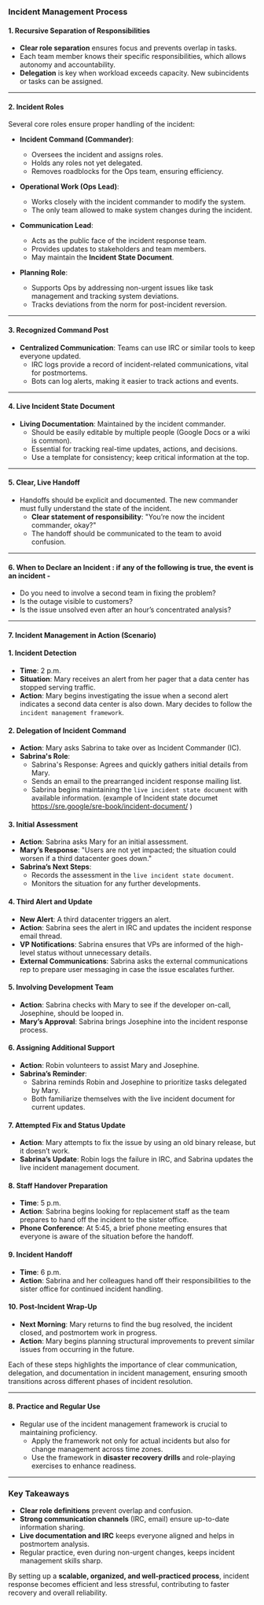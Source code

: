 ### Incident Management Process 

#### 1. **Recursive Separation of Responsibilities**
- **Clear role separation** ensures focus and prevents overlap in tasks.
- Each team member knows their specific responsibilities, which allows autonomy and accountability.
- **Delegation** is key when workload exceeds capacity. New subincidents or tasks can be assigned.
  
---

#### 2. **Incident Roles**
Several core roles ensure proper handling of the incident:

- **Incident Command (Commander)**:
   - Oversees the incident and assigns roles.
   - Holds any roles not yet delegated.
   - Removes roadblocks for the Ops team, ensuring efficiency.

- **Operational Work (Ops Lead)**:
   - Works closely with the incident commander to modify the system.
   - The only team allowed to make system changes during the incident.

- **Communication Lead**:
   - Acts as the public face of the incident response team.
   - Provides updates to stakeholders and team members.
   - May maintain the **Incident State Document**.

- **Planning Role**:
   - Supports Ops by addressing non-urgent issues like task management and tracking system deviations.
   - Tracks deviations from the norm for post-incident reversion.

---

#### 3. **Recognized Command Post**
- **Centralized Communication**: Teams can use IRC or similar tools to keep everyone updated.
   - IRC logs provide a record of incident-related communications, vital for postmortems.
   - Bots can log alerts, making it easier to track actions and events.
  
---

#### 4. **Live Incident State Document**
- **Living Documentation**: Maintained by the incident commander.
   - Should be easily editable by multiple people (Google Docs or a wiki is common).
   - Essential for tracking real-time updates, actions, and decisions.
   - Use a template for consistency; keep critical information at the top.

---

#### 5. **Clear, Live Handoff**
- Handoffs should be explicit and documented. The new commander must fully understand the state of the incident.
   - **Clear statement of responsibility**: "You’re now the incident commander, okay?"
   - The handoff should be communicated to the team to avoid confusion.

---

#### 6. **When to Declare an Incident** : if any of the following is true, the event is an incident -
- Do you need to involve a second team in fixing the problem?
- Is the outage visible to customers?
- Is the issue unsolved even after an hour’s concentrated analysis?

---

#### 7. **Incident Management in Action (Scenario)**

#### 1. **Incident Detection**
- **Time**: 2 p.m.
- **Situation**: Mary receives an alert from her pager that a data center has stopped serving traffic.
- **Action**: Mary begins investigating the issue when a second alert indicates a second data center is also down. Mary decides to follow the `incident management framework`.

#### 2. **Delegation of Incident Command**
- **Action**: Mary asks Sabrina to take over as Incident Commander (IC).
- **Sabrina's Role**: 
  - Sabrina's Response: Agrees and quickly gathers initial details from Mary.
  - Sends an email to the prearranged incident response mailing list.
  - Sabrina begins maintaining the `live incident state document` with available information.
  (example of Incident state documet  https://sre.google/sre-book/incident-document/ )

#### 3. **Initial Assessment**
- **Action**: Sabrina asks Mary for an initial assessment.
- **Mary’s Response**: "Users are not yet impacted; the situation could worsen if a third datacenter goes down."
- **Sabrina’s Next Steps**:
  - Records the assessment in the `live incident state document`.
  - Monitors the situation for any further developments.

#### 4. **Third Alert and Update**
- **New Alert**: A third datacenter triggers an alert.
- **Action**: Sabrina sees the alert in IRC and updates the incident response email thread.
- **VP Notifications**: Sabrina ensures that VPs are informed of the high-level status without unnecessary details.
- **External Communications**: Sabrina asks the external communications rep to prepare user messaging in case the issue escalates further.

#### 5. **Involving Development Team**
- **Action**: Sabrina checks with Mary to see if the developer on-call, Josephine, should be looped in.
- **Mary’s Approval**: Sabrina brings Josephine into the incident response process.

#### 6. **Assigning Additional Support**
- **Action**: Robin volunteers to assist Mary and Josephine.
- **Sabrina’s Reminder**: 
  - Sabrina reminds Robin and Josephine to prioritize tasks delegated by Mary.
  - Both familiarize themselves with the live incident document for current updates.

#### 7. **Attempted Fix and Status Update**
- **Action**: Mary attempts to fix the issue by using an old binary release, but it doesn’t work.
- **Sabrina’s Update**: Robin logs the failure in IRC, and Sabrina updates the live incident management document.

#### 8. **Staff Handover Preparation**
- **Time**: 5 p.m.
- **Action**: Sabrina begins looking for replacement staff as the team prepares to hand off the incident to the sister office.
- **Phone Conference**: At 5:45, a brief phone meeting ensures that everyone is aware of the situation before the handoff.

#### 9. **Incident Handoff**
- **Time**: 6 p.m.
- **Action**: Sabrina and her colleagues hand off their responsibilities to the sister office for continued incident handling.

#### 10. **Post-Incident Wrap-Up**
- **Next Morning**: Mary returns to find the bug resolved, the incident closed, and postmortem work in progress.
- **Action**: Mary begins planning structural improvements to prevent similar issues from occurring in the future.

Each of these steps highlights the importance of clear communication, delegation, and documentation in incident management, ensuring smooth transitions across different phases of incident resolution.

---

#### 8. **Practice and Regular Use**
- Regular use of the incident management framework is crucial to maintaining proficiency.
   - Apply the framework not only for actual incidents but also for change management across time zones.
   - Use the framework in **disaster recovery drills** and role-playing exercises to enhance readiness.

---

### Key Takeaways
- **Clear role definitions** prevent overlap and confusion.
- **Strong communication channels** (IRC, email) ensure up-to-date information sharing.
- **Live documentation and IRC** keeps everyone aligned and helps in postmortem analysis.
- Regular practice, even during non-urgent changes, keeps incident management skills sharp.

By setting up a **scalable, organized, and well-practiced process**, incident response becomes efficient and less stressful, contributing to faster recovery and overall reliability.